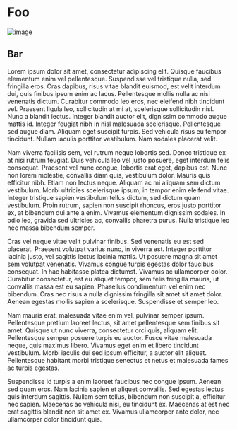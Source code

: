 # Foo

![image](/assets/email.svg)

## Bar

Lorem ipsum dolor sit amet, consectetur adipiscing elit. Quisque faucibus elementum enim vel pellentesque. Suspendisse vel tristique nulla, sed fringilla eros. Cras dapibus, risus vitae blandit euismod, est velit interdum dui, quis finibus ipsum enim ac lacus. Pellentesque mollis nulla ac nisi venenatis dictum. Curabitur commodo leo eros, nec eleifend nibh tincidunt vel. Praesent ligula leo, sollicitudin at mi at, scelerisque sollicitudin nisl. Nunc a blandit lectus. Integer blandit auctor elit, dignissim commodo augue mattis id. Integer feugiat nibh in nisl malesuada scelerisque. Pellentesque sed augue diam. Aliquam eget suscipit turpis. Sed vehicula risus eu tempor tincidunt. Nullam iaculis porttitor vestibulum. Nam sodales placerat velit.

Nam viverra facilisis sem, vel rutrum neque lobortis sed. Donec tristique ex at nisi rutrum feugiat. Duis vehicula leo vel justo posuere, eget interdum felis consequat. Praesent vel nunc congue, lobortis erat eget, dapibus est. Nunc non lorem molestie, convallis diam quis, vestibulum dolor. Mauris quis efficitur nibh. Etiam non lectus neque. Aliquam ac mi aliquam sem dictum vestibulum. Morbi ultricies scelerisque ipsum, in tempor enim eleifend vitae. Integer tristique sapien vestibulum tellus dictum, sed dictum quam vestibulum. Proin rutrum, sapien non suscipit rhoncus, eros justo porttitor ex, at bibendum dui ante a enim. Vivamus elementum dignissim sodales. In odio leo, gravida sed ultricies ac, convallis pharetra purus. Nulla tristique leo nec massa bibendum semper.

Cras vel neque vitae velit pulvinar finibus. Sed venenatis eu est sed placerat. Praesent volutpat varius nunc, in viverra est. Integer porttitor lacinia justo, vel sagittis lectus lacinia mattis. Ut posuere magna sit amet sem volutpat venenatis. Vivamus congue turpis egestas dolor faucibus consequat. In hac habitasse platea dictumst. Vivamus ac ullamcorper dolor. Curabitur consectetur, est eu aliquet tempor, sem felis fringilla mauris, ut convallis massa est eu sapien. Phasellus condimentum vel enim nec bibendum. Cras nec risus a nulla dignissim fringilla sit amet sit amet dolor. Aenean egestas mollis sapien a scelerisque. Suspendisse et semper leo.

Nam mauris erat, malesuada vitae enim vel, pulvinar semper ipsum. Pellentesque pretium laoreet lectus, sit amet pellentesque sem finibus sit amet. Quisque ut nunc viverra, consectetur orci quis, aliquam elit. Pellentesque semper posuere turpis eu auctor. Fusce vitae malesuada neque, quis maximus libero. Vivamus eget enim et libero tincidunt vestibulum. Morbi iaculis dui sed ipsum efficitur, a auctor elit aliquet. Pellentesque habitant morbi tristique senectus et netus et malesuada fames ac turpis egestas.

Suspendisse id turpis a enim laoreet faucibus nec congue ipsum. Aenean sed quam eros. Nam lacinia sapien et aliquet convallis. Sed egestas lectus quis interdum sagittis. Nullam sem tellus, bibendum non suscipit a, efficitur nec sapien. Maecenas ac vehicula nisi, eu tincidunt ex. Maecenas at est nec erat sagittis blandit non sit amet ex. Vivamus ullamcorper ante dolor, nec ullamcorper dolor tincidunt quis.
